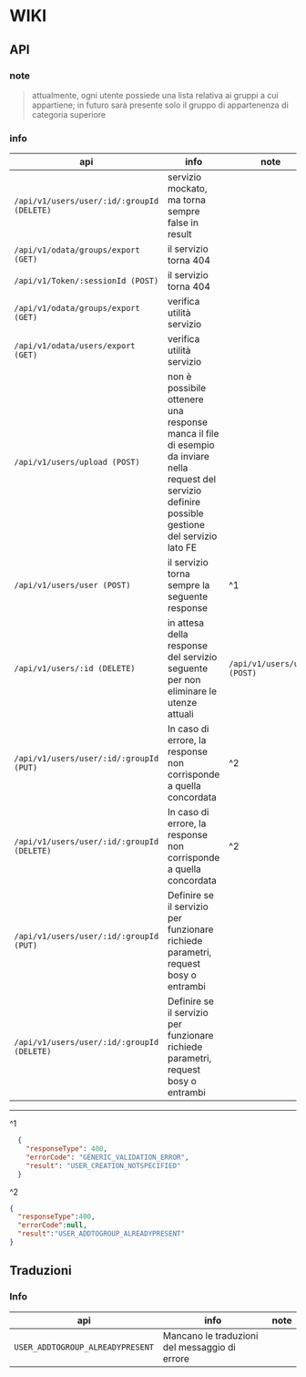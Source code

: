 # WIKI

## API

### note
> attualmente, ogni utente possiede una lista relativa ai gruppi a cui appartiene; in futuro sarà presente solo il gruppo di appartenenza di categoria superiore

### info

| api | info | note |
|-|-|-|
|`/api/v1/users/user/:id/:groupId (DELETE)`| servizio mockato, ma torna sempre false in result | |
|`/api/v1/odata/groups/export (GET)`| il servizio torna 404 | |
|`/api/v1/Token/:sessionId (POST)`| il servizio torna 404 | |
|`/api/v1/odata/groups/export (GET)`| verifica utilità servizio | |
|`/api/v1/odata/users/export (GET)`| verifica utilità servizio | |
|`/api/v1/users/upload (POST)`| non è possibile ottenere una response<br />manca il file di esempio da inviare nella request del servizio<br />definire possible gestione del servizio lato FE | |
|`/api/v1/users/user (POST)`| il servizio torna sempre la seguente response | ^1 |
|`/api/v1/users/:id (DELETE)`| in attesa della response del servizio seguente per non eliminare le utenze attuali |`/api/v1/users/user (POST)`|
|`/api/v1/users/user/:id/:groupId (PUT)`| In caso di errore, la response non corrisponde a quella concordata | ^2 |
|`/api/v1/users/user/:id/:groupId (DELETE)`| In caso di errore, la response non corrisponde a quella concordata | ^2 |
|`/api/v1/users/user/:id/:groupId (PUT)`| Definire se il servizio per funzionare richiede parametri, request bosy o entrambi | |
|`/api/v1/users/user/:id/:groupId (DELETE)`| Definire se il servizio per funzionare richiede parametri, request bosy o entrambi | |

___

^1
```json
  {
    "responseType": 400,
    "errorCode": "GENERIC_VALIDATION_ERROR",
    "result": "USER_CREATION_NOTSPECIFIED"
  }
```

^2
```json
{
  "responseType":400,
  "errorCode":null,
  "result":"USER_ADDTOGROUP_ALREADYPRESENT"
}
```


## Traduzioni

### Info

| api | info | note |
|-|-|-|
|`USER_ADDTOGROUP_ALREADYPRESENT`| Mancano le traduzioni del messaggio di errore | |
